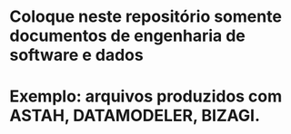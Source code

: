 # Coloque neste repositório somente documentos de engenharia de software e dados
# Exemplo: arquivos produzidos com ASTAH, DATAMODELER, BIZAGI.
